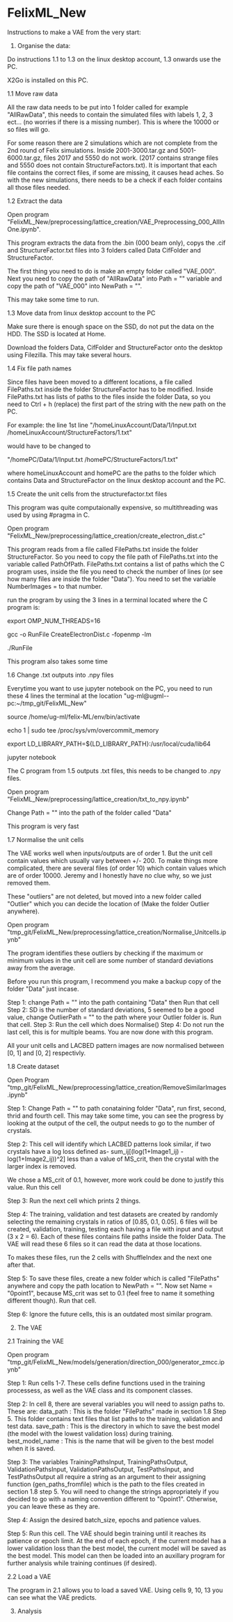 # FelixML_New

Instructions to make a VAE from the very start:

1. Organise the data:

Do instructions 1.1 to 1.3 on the linux desktop account, 1.3 onwards use the PC.

X2Go is installed on this PC.

1.1 Move raw data

All the raw data needs to be put into 1 folder called for example "AllRawData", this needs to contain the simulated files with labels 1, 2, 3 ect... (no worries if there is a missing number). This is where the 10000 or so files will go. 

For some reason there are 2 simulations which are not complete from the 2nd round of Felix simulations. Inside 2001-3000.tar.gz and 5001-6000.tar.gz, files 2017 and 5550 do not work. (2017 contains strange files and 5550 does not contain StructureFactors.txt). It is important that each file contains the correct files, if some are missing, it causes head aches. So with the new simulations, there needs to be a check if each folder contains all those files needed.

1.2 Extract the data

Open program "FelixML_New/preprocessing/lattice_creation/VAE_Preprocessing_000_AllInOne.ipynb".

This program extracts the data from the .bin (000 beam only), copys the .cif and StructureFactor.txt files into 3 folders called Data CifFolder and StructureFactor.

The first thing you need to do is make an empty folder called "VAE_000". Next you need to copy the path of "AllRawData" into Path = "" variable and copy the path of "VAE_000" into NewPath = "".

This may take some time to run.


1.3 Move data from linux desktop account to the PC

Make sure there is enough space on the SSD, do not put the data on the HDD. The SSD is located at Home.

Download the folders Data, CifFolder and StructureFactor onto the desktop using Filezilla. This may take several hours.

1.4 Fix file path names

Since files have been moved to a different locations, a file called FilePaths.txt inside the folder StructureFactor has to be modified. Inside FilePaths.txt has lists of paths to the files inside the folder Data, so you need to Ctrl + h (replace) the first part of the string with the new path on the PC.

For example:
the line 1st line "/homeLinuxAccount/Data/1/Input.txt /homeLinuxAccount/StructureFactors/1.txt"

would have to be changed to

"/homePC/Data/1/Input.txt /homePC/StructureFactors/1.txt"

where homeLinuxAccount and homePC are the paths to the folder which contains Data and StructureFactor on the linux desktop account and the PC.

1.5 Create the unit cells from the structurefactor.txt files

This program was quite computaionally expensive, so multithreading was used by using #pragma in C.

Open program "FelixML_New/preprocessing/lattice_creation/create_electron_dist.c"

This program reads from a file called FilePaths.txt inside the folder StructureFactor. So you need to copy the file path of FilePaths.txt into the variable called PathOfPath. FilePaths.txt contains a list of paths which the C program uses, inside the file you need to check the number of lines (or see how many files are inside the folder "Data"). You need to set the variable NumberImages = to that number.

run the program by using the 3 lines in a terminal located where the C program is:

export OMP_NUM_THREADS=16

gcc -o RunFile CreateElectronDist.c -fopenmp -lm

./RunFile

This program also takes some time

1.6 Change .txt outputs into .npy files

Everytime you want to use jupyter notebook on the PC, you need to run these 4 lines the terminal at the location "ug-ml@ugml--pc:~/tmp_git/FelixML_New"

source /home/ug-ml/felix-ML/env/bin/activate

echo 1 | sudo tee /proc/sys/vm/overcommit_memory

export LD_LIBRARY_PATH=${LD_LIBRARY_PATH}:/usr/local/cuda/lib64

jupyter notebook



The C program from 1.5 outputs .txt files, this needs to be changed to .npy files.

Open program "FelixML_New/preprocessing/lattice_creation/txt_to_npy.ipynb"

Change Path = "" into the path of the folder called "Data"

This program is very fast

1.7 Normalise the unit cells

The VAE works well when inputs/outputs are of order 1. But the unit cell contain values which usually vary between +/- 200. To make things more complicated, there are several files (of order 10) which contain values which are of order 10000. Jeremy and I honestly have no clue why, so we just removed them.

These "outliers" are not deleted, but moved into a new folder called "Outlier" which you can decide the location of (Make the folder Outlier anywhere).

Open program "tmp_git/FelixML_New/preprocessing/lattice_creation/Normalise_Unitcells.ipynb"

The program identifies these outliers by checking if the maximum or minimum values in the unit cell are some number of standard deviations away from the average.

Before you run this program, I recommend you make a backup copy of the folder "Data" just incase.

Step 1: change Path = "" into the path containing "Data" then Run that cell
Step 2: SD is the number of standard deviations, 5 seemed to be a good value, change OutlierPath = "" to the path where your Outlier folder is. Run that cell.
Step 3: Run the cell which does Normalise()
Step 4: Do not run the last cell, this is for multiple beams. You are now done with this program.

All your unit cells and LACBED pattern images are now normalised between [0, 1] and [0, 2] respectivly.

1.8 Create dataset

Open Program "tmp_git/FelixML_New/preprocessing/lattice_creation/RemoveSimilarImages.ipynb"

Step 1: Change Path = "" to path conataining folder "Data", run first, second, thrid and fourth cell. This may take some time, you can see the progress by looking at the output of the cell, the output needs to go to the number of crystals.

Step 2: This cell will identify which LACBED patterns look similar, if two crystals have a log loss defined as-
sum_ij[(log(1+Image1_ij) - log(1+Image2_ij))^2] less than a value of MS_crit, then the crystal with the larger index is removed.

We chose a MS_crit of 0.1, however, more work could be done to justify this value. Run this cell

Step 3: Run the next cell which prints 2 things.

Step 4: The training, validation and test datasets are created by randomly selecting the remaining crystals in ratios of [0.85, 0.1, 0.05]. 6 files will be created, validation, training, testing each having a file with input and output (3 x 2 = 6). Each of these files contains file paths inside the folder Data. The VAE will read these 6 files so it can read the data at those locations.

To makes these files, run the 2 cells with ShuffleIndex and the next one after that.

Step 5: To save these files, create a new folder which is called "FilePaths" anywhere and copy the path location to NewPath = "". Now set Name = "0point1", because MS_crit was set to 0.1 (feel free to name it something different though). Run that cell.

Step 6: Ignore the future cells, this is an outdated most similar program.




2. The VAE

2.1 Training the VAE

Open program "tmp_git/FelixML_New/models/generation/direction_000/generator_zmcc.ipynb"

Step 1: Run cells 1-7. These cells define functions used in the training processess, as well as the VAE class and its component classes.

Step 2: In cell 8, there are several variables you will need to assign paths to. These are:
	data_path : This is the folder "FilePaths" made in section 1.8 Step 5. This folder contains text files that list paths to the training, validation and test data.
	save_path : This is the directory in which to save the best model (the model with the lowest validation loss) during training.
	best_model_name : This is the name that will be given to the best model when it is saved.

Step 3: The variables TrainingPathsInput, TrainingPathsOutput, ValidationPathsInput, ValidationPathsOutput, TestPathsInput, and TestPathsOutput all require a string as an argument to their assigning function (gen_paths_fromfile) which is the path to the files created in section 1.8 step 5. You will need to change the strings appropriately if you decided to go with a naming convention different to "0point1". Otherwise, you can leave these as they are.

Step 4: Assign the desired batch_size, epochs and patience values. 

Step 5: Run this cell. The VAE should begin training until it reaches its patience or epoch limit. At the end of each epoch, if the current model has a lower validation loss than the best model, the current model will be saved as the best model. This model can then be loaded into an auxillary program for further analysis while training continues (if desired).

2.2 Load a VAE

The program in 2.1 allows you to load a saved VAE. Using cells 9, 10, 13 you can see what the VAE predicts.

3. Analysis




